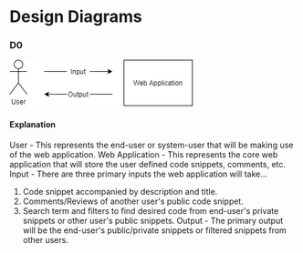 # Design Diagrams

### D0
![D0](D0.png)

#### Explanation
User - This represents the end-user or system-user that will be making use of the web application.
Web Application - This represents the core web application that will store the user defined code snippets, comments, etc.
Input - There are three primary inputs the web application will take...
1. Code snippet accompanied by description and title.
2. Comments/Reviews of another user's public code snippet.
3. Search term and filters to find desired code from end-user's private snippets or other user's public snippets.
Output - The primary output will be the end-user's public/private snippets or filtered snippets from other users. 
